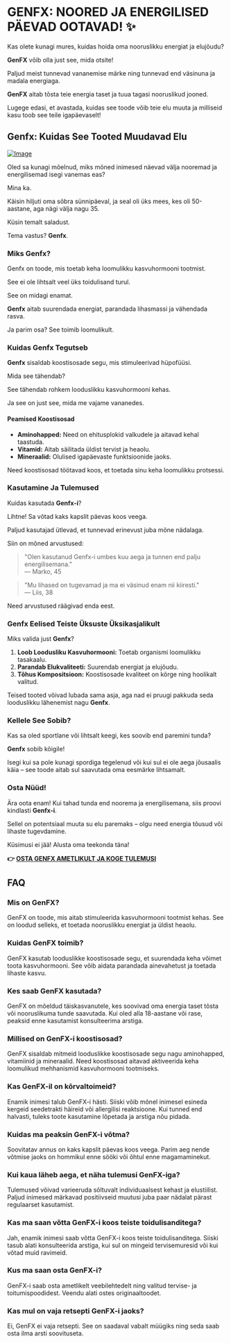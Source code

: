 # GENFX: NOORED JA ENERGILISED PÄEVAD OOTAVAD! ✨

Kas olete kunagi mures, kuidas hoida oma nooruslikku energiat ja elujõudu? 

**GenFX** võib olla just see, mida otsite! 

Paljud meist tunnevad vananemise märke ning tunnevad end väsinuna ja madala energiaga. 

**GenFX** aitab tõsta teie energia taset ja tuua tagasi nooruslikud jooned. 

Lugege edasi, et avastada, kuidas see toode võib teie elu muuta ja milliseid kasu toob see teile igapäevaselt!

## Genfx: Kuidas See Tooted Muudavad Elu

[![Image](https://www2.sellhealth.com/251/genfx_500x300.jpg)](https://gchaffi.com/quhukBvo)

Oled sa kunagi mõelnud, miks mõned inimesed näevad välja nooremad ja energilisemad isegi vanemas eas? 

Mina ka. 

Käisin hiljuti oma sõbra sünnipäeval, ja seal oli üks mees, kes oli 50-aastane, aga nägi välja nagu 35.  

Küsin temalt saladust. 

Tema vastus? **Genfx**.

### Miks Genfx?

Genfx on toode, mis toetab keha loomulikku kasvuhormooni tootmist. 

See ei ole lihtsalt veel üks toidulisand turul. 

See on midagi enamat.

**Genfx** aitab suurendada energiat, parandada lihasmassi ja vähendada rasva. 

Ja parim osa? See toimib loomulikult.

### Kuidas Genfx Tegutseb

**Genfx** sisaldab koostisosade segu, mis stimuleerivad hüpofüüsi.  

Mida see tähendab? 

See tähendab rohkem looduslikku kasvuhormooni kehas. 

Ja see on just see, mida me vajame vananedes.

#### Peamised Koostisosad

- **Aminohapped:** Need on ehitusplokid valkudele ja aitavad kehal taastuda.
- **Vitamid:** Aitab säilitada üldist tervist ja heaolu.
- **Mineraalid:** Olulised igapäevaste funktsioonide jaoks.

Need koostisosad töötavad koos, et toetada sinu keha loomulikku protsessi. 

### Kasutamine Ja Tulemused

Kuidas kasutada **Genfx-i**?

Lihtne! Sa võtad kaks kapslit päevas koos veega.

Paljud kasutajad ütlevad, et tunnevad erinevust juba mõne nädalaga.  

Siin on mõned arvustused:

> "Olen kasutanud Genfx-i umbes kuu aega ja tunnen end palju energilisemana."  
> — Marko, 45

> "Mu lihased on tugevamad ja ma ei väsinud enam nii kiiresti."  
> — Liis, 38

Need arvustused räägivad enda eest.

### Genfx Eelised Teiste Üksuste Üksikasjalikult

Miks valida just **Genfx**?

1. **Loob Loodusliku Kasvuhormooni:** Toetab organismi loomulikku tasakaalu.
2. **Parandab Elukvaliteeti:** Suurendab energiat ja elujõudu.
3. **Tõhus Kompositsioon:** Koostisosade kvaliteet on kõrge ning hoolikalt valitud.

Teised tooted võivad lubada sama asja, aga nad ei pruugi pakkuda seda looduslikku lähenemist nagu **Genfx**.

### Kellele See Sobib?

Kas sa oled sportlane või lihtsalt keegi, kes soovib end paremini tunda? 

**Genfx** sobib kõigile!

Isegi kui sa pole kunagi spordiga tegelenud või kui sul ei ole aega jõusaalis käia – see toode aitab sul saavutada oma eesmärke lihtsamalt.

### Osta Nüüd!

Ära oota enam! Kui tahad tunda end noorema ja energilisemana, siis proovi kindlasti **Genfx-i**.   

Sellel on potentsiaal muuta su elu paremaks – olgu need energia tõusud või lihaste tugevdamine.

Küsimusi ei jää! Alusta oma teekonda täna!



**👉 [OSTA GENFX AMETLIKULT JA KOGE TULEMUSI](https://gchaffi.com/quhukBvo)**

## FAQ

### Mis on GenFX?

GenFX on toode, mis aitab stimuleerida kasvuhormooni tootmist kehas. See on loodud selleks, et toetada nooruslikku energiat ja üldist heaolu.

### Kuidas GenFX toimib?

GenFX kasutab looduslikke koostisosade segu, et suurendada keha võimet toota kasvuhormooni. See võib aidata parandada ainevahetust ja toetada lihaste kasvu.

### Kes saab GenFX kasutada?

GenFX on mõeldud täiskasvanutele, kes soovivad oma energia taset tõsta või nooruslikuma tunde saavutada. Kui oled alla 18-aastane või rase, peaksid enne kasutamist konsulteerima arstiga.

### Millised on GenFX-i koostisosad?

GenFX sisaldab mitmeid looduslikke koostisosade segu nagu aminohapped, vitamiinid ja mineraalid. Need koostisosad aitavad aktiveerida keha loomulikud mehhanismid kasvuhormooni tootmiseks.

### Kas GenFX-il on kõrvaltoimeid?

Enamik inimesi talub GenFX-i hästi. Siiski võib mõnel inimesel esineda kergeid seedetrakti häireid või allergilisi reaktsioone. Kui tunned end halvasti, tuleks toote kasutamine lõpetada ja arstiga nõu pidada.

### Kuidas ma peaksin GenFX-i võtma?

Soovitatav annus on kaks kapslit päevas koos veega. Parim aeg nende võtmise jaoks on hommikul enne sööki või õhtul enne magamaminekut.

### Kui kaua läheb aega, et näha tulemusi GenFX-iga?

Tulemused võivad varieeruda sõltuvalt individuaalsest kehast ja elustiilist. Paljud inimesed märkavad positiivseid muutusi juba paar nädalat pärast regulaarset kasutamist.

### Kas ma saan võtta GenFX-i koos teiste toidulisanditega?

Jah, enamik inimesi saab võtta GenFX-i koos teiste toidulisanditega. Siiski tasub alati konsulteerida arstiga, kui sul on mingeid tervisemuresid või kui võtad muid ravimeid.

### Kus ma saan osta GenFX-i?

GenFX-i saab osta ametlikelt veebilehtedelt ning valitud tervise- ja toitumispoodidest. Veendu alati ostes originaaltoodet.

### Kas mul on vaja retsepti GenFX-i jaoks?

Ei, GenFX ei vaja retsepti. See on saadaval vabalt müügiks ning seda saab osta ilma arsti soovituseta.